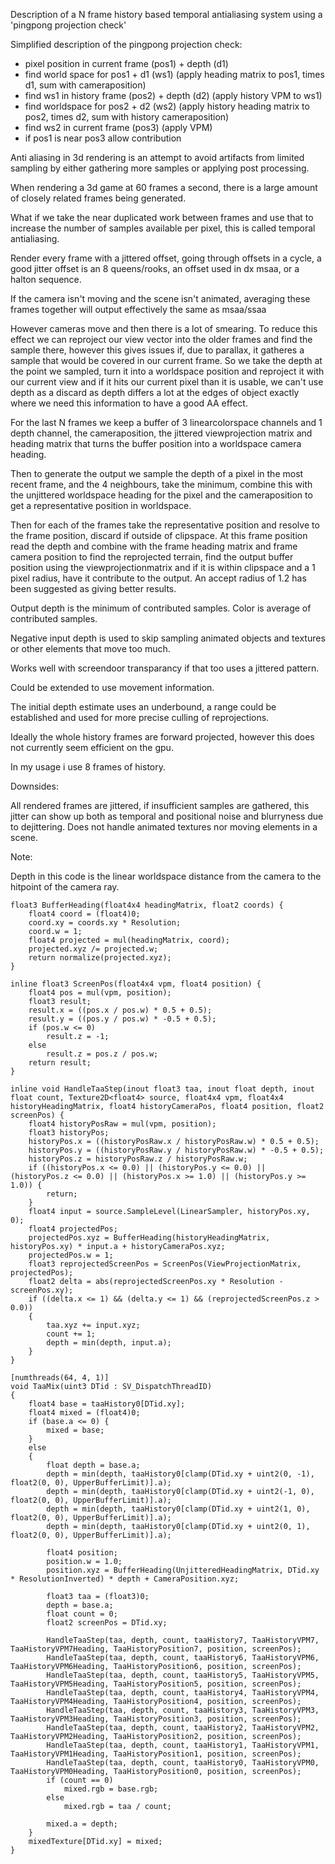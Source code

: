 Description of a N frame history based temporal antialiasing system using a 'pingpong projection check'

Simplified description of the pingpong projection check:
- pixel position in current frame (pos1) + depth (d1)
- find world space for pos1 + d1 (ws1) (apply heading matrix to pos1, times d1, sum with cameraposition)
- find ws1 in history frame (pos2) + depth (d2) (apply history VPM to ws1)
- find worldspace for pos2 + d2 (ws2) (apply history heading matrix to pos2, times d2, sum with history cameraposition)
- find ws2 in current frame (pos3) (apply VPM)
- if pos1 is near pos3 allow contribution

Anti aliasing in 3d rendering is an attempt to avoid artifacts from limited sampling by either gathering more samples or applying post processing.

When rendering a 3d game at 60 frames a second, there is a large amount of closely related frames being generated.

What if we take the near duplicated work between frames and use that to increase the number of samples available per pixel, this is called temporal antialiasing.

Render every frame with a jittered offset, going through offsets in a cycle, a good jitter offset is an 8 queens/rooks, an offset used in dx msaa, or a halton sequence.

If the camera isn't moving and the scene isn't animated, averaging these frames together will output effectively the same as msaa/ssaa

However cameras move and then there is a lot of smearing.
To reduce this effect we can reproject our view vector into the older frames and find the sample there, however this gives issues if, due to parallax, it gatheres a sample that would be covered in our current frame.
So we take the depth at the point we sampled, turn it into a worldspace position and reproject it with our current view and if it hits our current pixel than it is usable, we can't use depth as a discard as depth differs a lot at the edges of object exactly where we need this information to have a good AA effect.

For the last N frames we keep a buffer of 3 linearcolorspace channels and 1 depth channel, the cameraposition, the jittered viewprojection matrix and heading matrix that turns the buffer position into a worldspace camera heading.

Then to generate the output we sample the depth of a pixel in the most recent frame, and the 4 neighbours, take the minimum, combine this with the unjittered worldspace heading for the pixel and the cameraposition to get a representative position in worldspace.

Then for each of the frames take the representative position and resolve to the frame position, discard if outside of clipspace.
At this frame position read the depth and combine with the frame heading matrix and frame camera position to find the reprojected terrain, find the output buffer position using the viewprojectionmatrix and if it is within clipspace and a 1 pixel radius, have it contribute to the output.
An accept radius of 1.2 has been suggested as giving better results.

Output depth is the minimum of contributed samples.
Color is average of contributed samples.

Negative input depth is used to skip sampling animated objects and textures or other elements that move too much.

Works well with screendoor transparancy if that too uses a jittered pattern.

Could be extended to use movement information.

The initial depth estimate uses an underbound, a range could be established and used for more precise culling of reprojections.

Ideally the whole history frames are forward projected, however this does not currently seem efficient on the gpu.

In my usage i use 8 frames of history.

Downsides:

All rendered frames are jittered, if insufficient samples are gathered, this jitter can show up both as temporal and positional noise and blurryness due to dejittering.
Does not handle animated textures nor moving elements in a scene.

Note:

Depth in this code is the linear worldspace distance from the camera to the hitpoint of the camera ray.


```hlsl
float3 BufferHeading(float4x4 headingMatrix, float2 coords) {
	float4 coord = (float4)0;
	coord.xy = coords.xy * Resolution;
	coord.w = 1;
	float4 projected = mul(headingMatrix, coord);
	projected.xyz /= projected.w;
	return normalize(projected.xyz);
}

inline float3 ScreenPos(float4x4 vpm, float4 position) {
    float4 pos = mul(vpm, position);
    float3 result;
    result.x = ((pos.x / pos.w) * 0.5 + 0.5);
    result.y = ((pos.y / pos.w) * -0.5 + 0.5);
    if (pos.w <= 0)
        result.z = -1;
    else
        result.z = pos.z / pos.w;
    return result;
}

inline void HandleTaaStep(inout float3 taa, inout float depth, inout float count, Texture2D<float4> source, float4x4 vpm, float4x4 historyHeadingMatrix, float4 historyCameraPos, float4 position, float2 screenPos) {
    float4 historyPosRaw = mul(vpm, position);
    float3 historyPos;
    historyPos.x = ((historyPosRaw.x / historyPosRaw.w) * 0.5 + 0.5);
    historyPos.y = ((historyPosRaw.y / historyPosRaw.w) * -0.5 + 0.5);
    historyPos.z = historyPosRaw.z / historyPosRaw.w;
    if ((historyPos.x <= 0.0) || (historyPos.y <= 0.0) || (historyPos.z <= 0.0) || (historyPos.x >= 1.0) || (historyPos.y >= 1.0)) {
        return;
    }
    float4 input = source.SampleLevel(LinearSampler, historyPos.xy, 0);
    float4 projectedPos;
    projectedPos.xyz = BufferHeading(historyHeadingMatrix, historyPos.xy) * input.a + historyCameraPos.xyz;
    projectedPos.w = 1;
    float3 reprojectedScreenPos = ScreenPos(ViewProjectionMatrix, projectedPos);
    float2 delta = abs(reprojectedScreenPos.xy * Resolution - screenPos.xy);
    if ((delta.x <= 1) && (delta.y <= 1) && (reprojectedScreenPos.z > 0.0))
    {
        taa.xyz += input.xyz;
        count += 1;
        depth = min(depth, input.a);
    }
}

[numthreads(64, 4, 1)]
void TaaMix(uint3 DTid : SV_DispatchThreadID)
{
    float4 base = taaHistory0[DTid.xy];
    float4 mixed = (float4)0;
    if (base.a <= 0) {
        mixed = base;
    }
    else
    {
        float depth = base.a;
        depth = min(depth, taaHistory0[clamp(DTid.xy + uint2(0, -1), float2(0, 0), UpperBufferLimit)].a);
        depth = min(depth, taaHistory0[clamp(DTid.xy + uint2(-1, 0), float2(0, 0), UpperBufferLimit)].a);
        depth = min(depth, taaHistory0[clamp(DTid.xy + uint2(1, 0), float2(0, 0), UpperBufferLimit)].a);
        depth = min(depth, taaHistory0[clamp(DTid.xy + uint2(0, 1), float2(0, 0), UpperBufferLimit)].a);

        float4 position;
        position.w = 1.0;
        position.xyz = BufferHeading(UnjitteredHeadingMatrix, DTid.xy * ResolutionInverted) * depth + CameraPosition.xyz;

        float3 taa = (float3)0;
        depth = base.a;
        float count = 0;
        float2 screenPos = DTid.xy;

        HandleTaaStep(taa, depth, count, taaHistory7, TaaHistoryVPM7, TaaHistoryVPM7Heading, TaaHistoryPosition7, position, screenPos);
        HandleTaaStep(taa, depth, count, taaHistory6, TaaHistoryVPM6, TaaHistoryVPM6Heading, TaaHistoryPosition6, position, screenPos);
        HandleTaaStep(taa, depth, count, taaHistory5, TaaHistoryVPM5, TaaHistoryVPM5Heading, TaaHistoryPosition5, position, screenPos);
        HandleTaaStep(taa, depth, count, taaHistory4, TaaHistoryVPM4, TaaHistoryVPM4Heading, TaaHistoryPosition4, position, screenPos);
        HandleTaaStep(taa, depth, count, taaHistory3, TaaHistoryVPM3, TaaHistoryVPM3Heading, TaaHistoryPosition3, position, screenPos);
        HandleTaaStep(taa, depth, count, taaHistory2, TaaHistoryVPM2, TaaHistoryVPM2Heading, TaaHistoryPosition2, position, screenPos);
        HandleTaaStep(taa, depth, count, taaHistory1, TaaHistoryVPM1, TaaHistoryVPM1Heading, TaaHistoryPosition1, position, screenPos);
        HandleTaaStep(taa, depth, count, taaHistory0, TaaHistoryVPM0, TaaHistoryVPM0Heading, TaaHistoryPosition0, position, screenPos);
        if (count == 0)
            mixed.rgb = base.rgb;
        else
            mixed.rgb = taa / count;

        mixed.a = depth;
    }
    mixedTexture[DTid.xy] = mixed;
}

```
